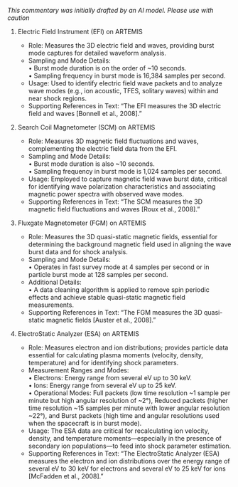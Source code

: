 _This commentary was initially drafted by an AI model. Please use with caution_

1. Electric Field Instrument (EFI) on ARTEMIS  
   - Role: Measures the 3D electric field and waves, providing burst mode captures for detailed waveform analysis.  
   - Sampling and Mode Details:  
     • Burst mode duration is on the order of ~10 seconds.  
     • Sampling frequency in burst mode is 16,384 samples per second.  
   - Usage: Used to identify electric field wave packets and to analyze wave modes (e.g., ion acoustic, TFES, solitary waves) within and near shock regions.  
   - Supporting References in Text: “The EFI measures the 3D electric field and waves [Bonnell et al., 2008].”  

2. Search Coil Magnetometer (SCM) on ARTEMIS  
   - Role: Measures 3D magnetic field fluctuations and waves, complementing the electric field data from the EFI.  
   - Sampling and Mode Details:  
     • Burst mode duration is also ~10 seconds.  
     • Sampling frequency in burst mode is 1,024 samples per second.  
   - Usage: Employed to capture magnetic field wave burst data, critical for identifying wave polarization characteristics and associating magnetic power spectra with observed wave modes.  
   - Supporting References in Text: “The SCM measures the 3D magnetic field fluctuations and waves [Roux et al., 2008].”  

3. Fluxgate Magnetometer (FGM) on ARTEMIS  
   - Role: Measures the 3D quasi-static magnetic fields, essential for determining the background magnetic field used in aligning the wave burst data and for shock analysis.  
   - Sampling and Mode Details:  
     • Operates in fast survey mode at 4 samples per second or in particle burst mode at 128 samples per second.  
   - Additional Details:  
     • A data cleaning algorithm is applied to remove spin periodic effects and achieve stable quasi-static magnetic field measurements.  
   - Supporting References in Text: “The FGM measures the 3D quasi-static magnetic fields [Auster et al., 2008].”  

4. ElectroStatic Analyzer (ESA) on ARTEMIS  
   - Role: Measures electron and ion distributions; provides particle data essential for calculating plasma moments (velocity, density, temperature) and for identifying shock parameters.  
   - Measurement Ranges and Modes:  
     • Electrons: Energy range from several eV up to 30 keV.  
     • Ions: Energy range from several eV up to 25 keV.  
     • Operational Modes: Full packets (low time resolution ~1 sample per minute but high angular resolution of ~2°), Reduced packets (higher time resolution ~15 samples per minute with lower angular resolution ~22°), and Burst packets (high time and angular resolutions used when the spacecraft is in burst mode).  
   - Usage: The ESA data are critical for recalculating ion velocity, density, and temperature moments—especially in the presence of secondary ion populations—to feed into shock parameter estimation.  
   - Supporting References in Text: “The ElectroStatic Analyzer (ESA) measures the electron and ion distributions over the energy range of several eV to 30 keV for electrons and several eV to 25 keV for ions [McFadden et al., 2008].”
